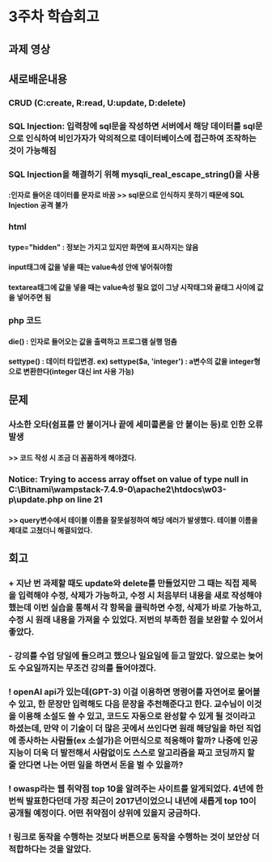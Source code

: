 # 3주차 학습회고

## 과제 영상


## 새로배운내용
### CRUD (C:create, R:read, U:update, D:delete)
### SQL Injection: 입력창에 sql문을 작성하면 서버에서 해당 데이터를 sql문으로 인식하여 비인가자가 악의적으로 데이터베이스에 접근하여 조작하는 것이 가능해짐
### SQL Injection을 해결하기 위해 mysqli_real_escape_string()을 사용
 #### :인자로 들어온 데이터를 문자로 바꿈 >> sql문으로 인식하지 못하기 때문에 SQL Injection 공격 불가
### html
   #### type="hidden" : 정보는 가지고 있지만 화면에 표시하지는 않음
   #### input태그에 값을 넣을 때는 value속성 안에 넣어줘야함
   #### textarea태그에 값을 넣을 때는 value속성 필요 없이 그냥 시작태그와 끝태그 사이에 값을 넣어주면 됨
### php 코드
   #### die() : 인자로 들어오는 값을 출력하고 프로그램 실행 멈춤
   #### settype() : 데이터 타입변경. ex) settype($a, 'integer') : a변수의 값을 integer형으로 변환한다(integer 대신 int 사용 가능)
  
  
## 문제
### 사소한 오타(쉼표를 안 붙이거나 끝에 세미콜론을 안 붙이는 등)로 인한 오류 발생
 #### >> 코드 작성 시 조금 더 꼼꼼하게 해야겠다.
### Notice: Trying to access array offset on value of type null in C:\Bitnami\wampstack-7.4.9-0\apache2\htdocs\w03-p\update.php on line 21
 #### >> query변수에서 테이블 이름을 잘못설정하여 해당 에러가 발생했다. 테이블 이름을 제대로 고쳤더니 해결되었다. 


## 회고
### + 지난 번 과제할 때도 update와 delete를 만들었지만 그 때는 직접 제목을 입력해야 수정, 삭제가 가능하고, 수정 시 처음부터 내용을 새로 작성해야했는데 이번 실습을 통해서 각 항목을 클릭하면 수정, 삭제가 바로 가능하고, 수정 시 원래 내용을 가져올 수 있었다. 저번의 부족한 점을 보완할 수 있어서 좋았다.
### - 강의를 수업 당일에 들으려고 했으나 일요일에 듣고 말았다. 앞으로는 늦어도 수요일까지는 무조건 강의를 들어야겠다.
### ! openAI api가 있는데(GPT-3) 이걸 이용하면 명령어를 자연어로 물어볼 수 있고, 한 문장만 입력해도 다음 문장을 추천해준다고 한다. 교수님이 이것을 이용해 소설도 쓸 수 있고, 코드도 자동으로 완성할 수 있게 될 것이라고 하셨는데, 만약 이 기술이 더 많은 곳에서 쓰인다면 원래 해당일을 하던 직업에 종사하는 사람들(ex 소설가)은 어떤식으로 적응해야 할까? 나중에 인공지능이 더욱 더 발전해서 사람없이도 스스로 알고리즘을 짜고 코딩까지 할 줄 안다면 나는 어떤 일을 하면서 돈을 벌 수 있을까?
### ! owasp라는 웹 취약점 top 10을 알려주는 사이트를 알게되었다. 4년에 한 번씩 발표한다던데 가장 최근이 2017년이었으니 내년에 새롭게 top 10이 공개될 예정이다. 어떤 취약점이 상위에 있을지 궁금하다.
### ! 링크로 동작을 수행하는 것보다 버튼으로 동작을 수행하는 것이 보안상 더 적합하다는 것을 알았다.
